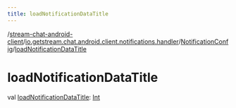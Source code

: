 ```yaml
---
title: loadNotificationDataTitle
---
```

/[stream-chat-android-client](../../index.md)/[io.getstream.chat.android.client.notifications.handler](../index.md)/[NotificationConfig](index.md)/[loadNotificationDataTitle](loadNotificationDataTitle.md)  
  
  
  
# loadNotificationDataTitle  
val [loadNotificationDataTitle](loadNotificationDataTitle.md): [Int](https://kotlinlang.org/api/latest/jvm/stdlib/kotlin/-int/index.html)
